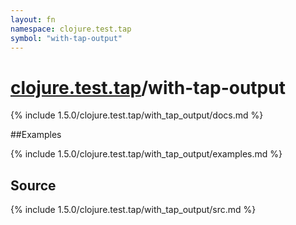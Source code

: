 ```yaml
---
layout: fn
namespace: clojure.test.tap
symbol: "with-tap-output"
---
```


# [clojure.test.tap](../)/with-tap-output

{% include 1.5.0/clojure.test.tap/with_tap_output/docs.md %}

##Examples

{% include 1.5.0/clojure.test.tap/with_tap_output/examples.md %}
## Source
{% include 1.5.0/clojure.test.tap/with_tap_output/src.md %}

